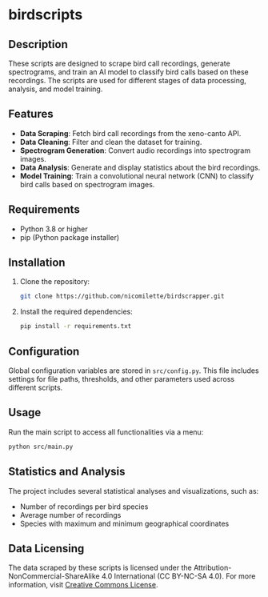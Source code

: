 
# birdscripts 

## Description

These scripts are designed to scrape bird call recordings, generate spectrograms, and train an AI model to classify bird calls based on these recordings. The scripts are used for different stages of data processing, analysis, and model training.

## Features

- **Data Scraping**: Fetch bird call recordings from the xeno-canto API.
- **Data Cleaning**: Filter and clean the dataset for training.
- **Spectrogram Generation**: Convert audio recordings into spectrogram images.
- **Data Analysis**: Generate and display statistics about the bird recordings.
- **Model Training**: Train a convolutional neural network (CNN) to classify bird calls based on spectrogram images.

## Requirements

- Python 3.8 or higher
- pip (Python package installer)

## Installation

1. Clone the repository:
   ```bash
   git clone https://github.com/nicomilette/birdscrapper.git
   ```

2. Install the required dependencies:
   ```bash
   pip install -r requirements.txt
   ```

## Configuration

Global configuration variables are stored in `src/config.py`. This file includes settings for file paths, thresholds, and other parameters used across different scripts.

## Usage

Run the main script to access all functionalities via a menu:
```bash
python src/main.py
```

## Statistics and Analysis

The project includes several statistical analyses and visualizations, such as:
- Number of recordings per bird species
- Average number of recordings
- Species with maximum and minimum geographical coordinates

## Data Licensing

The data scraped by these scripts is licensed under the Attribution-NonCommercial-ShareAlike 4.0 International (CC BY-NC-SA 4.0). For more information, visit [Creative Commons License](https://creativecommons.org/licenses/by-nc-sa/4.0/).
